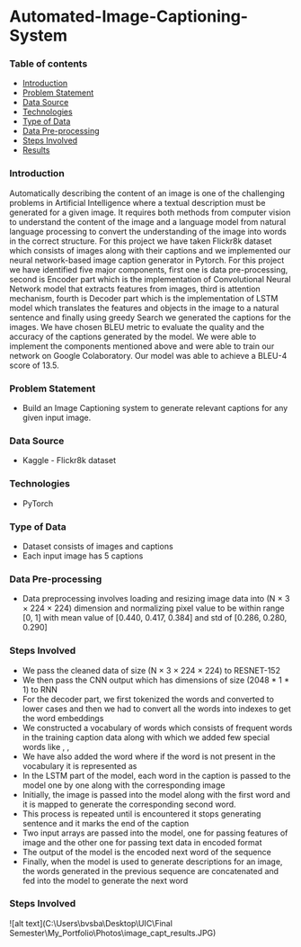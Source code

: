 # Automated-Image-Captioning-System

### Table of contents
* [Introduction](#introduction)
* [Problem Statement](#problem-statement)
* [Data Source](#data-source)
* [Technologies](#technologies)
* [Type of Data](#type-of-data)
* [Data Pre-processing](#data-pre-processing)
* [Steps Involved](#steps-involved)
* [Results](#results)

### Introduction
Automatically describing the content of an image is one of the challenging problems in Artificial Intelligence where a textual description must be generated for a given image. It requires both methods from computer vision to understand the content of the image and a language model from natural language processing to convert the understanding of the image into words in the correct structure. For this project we have taken Flickr8k dataset which consists of images along with their captions and we implemented our neural network-based image caption generator in Pytorch. For this project we have identified five major components, first one is data pre-processing, second is Encoder part which is the implementation of Convolutional Neural Network model that extracts features from images, third is attention mechanism, fourth is Decoder part which is the implementation of LSTM model which translates the features and objects in the image to a natural sentence and finally using greedy Search we generated the captions for the images. We have chosen BLEU metric to evaluate the quality and the accuracy of the captions generated by the model. We were able to implement the components mentioned above and were able to train our network on Google Colaboratory. Our model was able to achieve a BLEU-4 score of 13.5.

### Problem Statement
* Build an Image Captioning system to generate relevant captions for any given input image.

### Data Source
* Kaggle - Flickr8k dataset

### Technologies
* PyTorch

### Type of Data
* Dataset consists of images and captions
* Each input image has 5 captions

### Data Pre-processing
* Data preprocessing involves loading and resizing image data into (N × 3 × 224 × 224) dimension and normalizing pixel value to be within range [0, 1] with mean value of [0.440,  0.417, 0.384] and std of [0.286, 0.280, 0.290]

### Steps Involved
* We pass the cleaned data of size (N × 3 × 224 × 224) to RESNET-152
* We then pass the CNN output which has dimensions of size (2048 * 1 * 1) to RNN
* For the decoder part, we first tokenized the words and converted to lower cases and then we had to convert all the words into indexes to get the word embeddings
* We constructed a vocabulary of words which consists of frequent words in the training caption data along with which we added few special words like <start>, <end>, <pad>
* We have also added the word <unk> where if the word is not present in the vocabulary it is represented as <unk>
* In the LSTM part of the model, each word in the caption is passed to the model one by one along with the corresponding image
* Initially, the image is passed into the model along with the first word and it is mapped to generate the corresponding second word.
* This process is repeated until <end> is encountered it stops generating sentence and it marks the end of the caption
* Two input arrays are passed into the model, one for passing features of image and the other one for passing text data in encoded format
* The output of the model is the encoded next word of the sequence
* Finally, when the model is used to generate descriptions for an image, the words generated in the previous sequence are concatenated and fed into the model to generate the next word
  
### Steps Involved
![alt text](C:\Users\bvsba\Desktop\UIC\Final Semester\My_Portfolio\Photos\image_capt_results.JPG)
